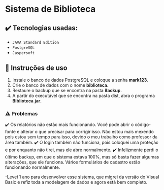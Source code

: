 # Sistema de Biblioteca

## ✔️ Tecnologias usadas:
- ``JAVA Standard Edition``
- ``PostgreSQL``
- ``Jaspersoft``

## 🔨 Instruções de uso

1. Instale o banco de dados PostgreSQL e coloque a senha **mark123**.
2. Crie o banco de dados com o nome **biblioteca**.
3. Restaure o backup que se encontra na pasta **Backup**.
4. A partir do executável que se encontra na pasta dist, abra o programa **Biblioteca.jar**.

### ⚠️ Problemas
✔️ Os relatórios não estão mais funcionando. Você pode abrir o código-fonte e alterar o que precisar para corrigir isso. Não estou mais mexendo pois estou sem tempo para isso, devido o meu trabalho como professor da área também.
✔️ O login também não funciona, pois coloquei uma proteção e por enquanto não tirei, mas ele abre normalmente.
✔️ Infelizmente perdi o último backup, em que o sistema estava 100%, mas só basta fazer algumas alterações, que ele funciona. Vários formulários de cadastro estão funcionando normalmente.

-Levei 1 ano para desenvolver esse sistema, que migrei da versão do Visual Basic e refiz toda a modelagem de dados e agora está bem completo.